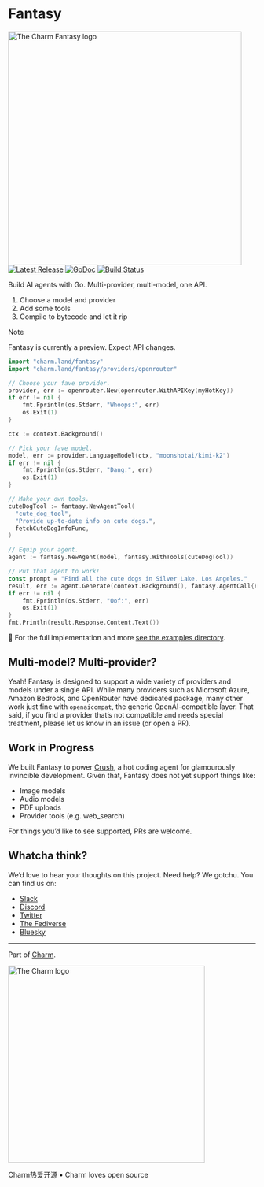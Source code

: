 # Fantasy

<p>
  <img width="475" alt="The Charm Fantasy logo" src="https://github.com/user-attachments/assets/b22c5862-792a-44c1-bc98-55a2e46c8fb9" /><br>
  <a href="https://github.com/charmbracelet/fantasy/releases"><img src="https://img.shields.io/github/release/charmbracelet/fantasy.svg" alt="Latest Release"></a>
  <a href="https://pkg.go.dev/charm.land/fantasy?tab=doc"><img src="https://godoc.org/charm.land/fantasy?status.svg" alt="GoDoc"></a>
  <a href="https://github.com/charmbracelet/fantasy/actions"><img src="https://github.com/charmbracelet/fantasy/actions/workflows/build.yml/badge.svg?branch=main" alt="Build Status"></a>
</p>

Build AI agents with Go. Multi-provider, multi-model, one API.

1. Choose a model and provider
2. Add some tools
3. Compile to bytecode and let it rip

> [!NOTE]
> Fantasy is currently a preview. Expect API changes.

```go
import "charm.land/fantasy"
import "charm.land/fantasy/providers/openrouter"

// Choose your fave provider.
provider, err := openrouter.New(openrouter.WithAPIKey(myHotKey))
if err != nil {
	fmt.Fprintln(os.Stderr, "Whoops:", err)
	os.Exit(1)
}

ctx := context.Background()

// Pick your fave model.
model, err := provider.LanguageModel(ctx, "moonshotai/kimi-k2")
if err != nil {
	fmt.Fprintln(os.Stderr, "Dang:", err)
	os.Exit(1)
}

// Make your own tools.
cuteDogTool := fantasy.NewAgentTool(
  "cute_dog_tool",
  "Provide up-to-date info on cute dogs.",
  fetchCuteDogInfoFunc,
)

// Equip your agent.
agent := fantasy.NewAgent(model, fantasy.WithTools(cuteDogTool))

// Put that agent to work!
const prompt = "Find all the cute dogs in Silver Lake, Los Angeles."
result, err := agent.Generate(context.Background(), fantasy.AgentCall{Prompt: prompt})
if err != nil {
    fmt.Fprintln(os.Stderr, "Oof:", err)
    os.Exit(1)
}
fmt.Println(result.Response.Content.Text())
```

🍔 For the full implementation and more [see the examples directory](https://github.com/charmbracelet/fantasy/tree/main/examples).

## Multi-model? Multi-provider?

Yeah! Fantasy is designed to support a wide variety of providers and models under a single API. While many providers such as Microsoft Azure, Amazon Bedrock, and OpenRouter have dedicated package, many other work just fine with `openaicompat`, the generic OpenAI-compatible layer. That said, if you find a provider that’s not compatible and needs special treatment, please let us know in an issue (or open a PR).

## Work in Progress

We built Fantasy to power [Crush](https://github.com/charmbracelet/crush), a hot coding agent for glamourously invincible development. Given that, Fantasy does not yet support things like:

- Image models
- Audio models
- PDF uploads
- Provider tools (e.g. web_search)

For things you’d like to see supported, PRs are welcome.

## Whatcha think?

We’d love to hear your thoughts on this project. Need help? We gotchu. You can find us on:

- [Slack](https://charm.land/slack)
- [Discord][discord]
- [Twitter](https://twitter.com/charmcli)
- [The Fediverse](https://mastodon.social/@charmcli)
- [Bluesky](https://bsky.app/profile/charm.land)

[discord]: https://charm.land/discord

---

Part of [Charm](https://charm.land).

<a href="https://charm.land/"><img alt="The Charm logo" src="https://stuff.charm.sh/charm-banner-next.jpg" width="400"></a>

Charm热爱开源 • Charm loves open source
